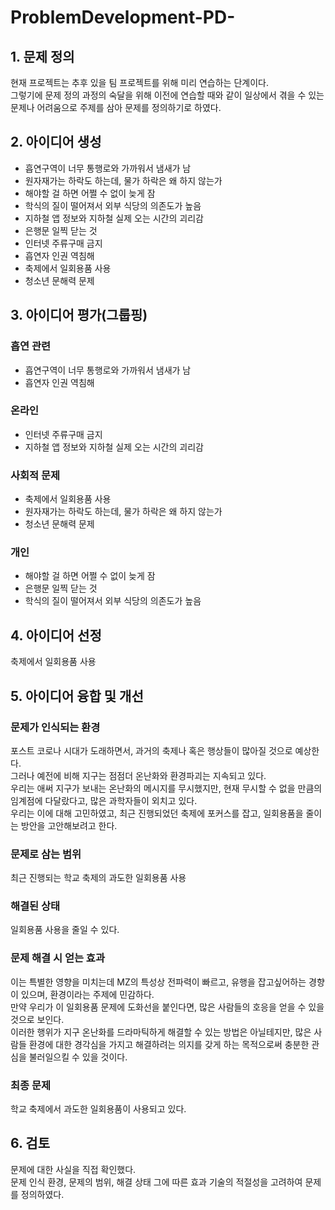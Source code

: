 # ProblemDevelopment-PD-

## 1. 문제 정의  
현재 프로젝트는 추후 있을 팀 프로젝트를 위해 미리 연습하는 단계이다.  
그렇기에 문제 정의 과정의 숙달을 위해 이전에 연습할 때와 같이 일상에서 겪을 수 있는 문제나 어려움으로 주제를 삼아 문제를 정의하기로 하였다.  

## 2. 아이디어 생성
- 흡연구역이 너무 통행로와 가까워서 냄새가 남  
- 원자재가는 하락도 하는데, 물가 하락은 왜 하지 않는가  
- 해야할 걸 하면 어쩔 수 없이 늦게 잠  
- 학식의 질이 떨어져서 외부 식당의 의존도가 높음  
- 지하철 앱 정보와 지하철 실제 오는 시간의 괴리감  
- 은행문 일찍 닫는 것  
- 인터넷 주류구매 금지  
- 흡연자 인권 역침해  
- 축제에서 일회용품 사용  
- 청소년 문해력 문제  

## 3. 아이디어 평가(그룹핑)

### 흡연 관련
- 흡연구역이 너무 통행로와 가까워서 냄새가 남
- 흡연자 인권 역침해

### 온라인
- 인터넷 주류구매 금지 
- 지하철 앱 정보와 지하철 실제 오는 시간의 괴리감

### 사회적 문제
- 축제에서 일회용품 사용
- 원자재가는 하락도 하는데, 물가 하락은 왜 하지 않는가
- 청소년 문해력 문제

### 개인
- 해야할 걸 하면 어쩔 수 없이 늦게 잠
- 은행문 일찍 닫는 것
- 학식의 질이 떨어져서 외부 식당의 의존도가 높음

## 4. 아이디어 선정
축제에서 일회용품 사용

## 5. 아이디어 융합 및 개선

### 문제가 인식되는 환경 
포스트 코로나 시대가 도래하면서, 과거의 축제나 혹은 행상들이 많아질 것으로 예상한다.  
그러나 예전에 비해 지구는 점점더 온난화와 환경파괴는 지속되고 있다.  
우리는 애써 지구가 보내는 온난화의 메시지를 무시했지만, 현재 무시할 수 없을 만큼의 임계점에 다달랐다고, 많은 과학자들이 외치고 있다.  
우리는 이에 대해 고민하였고, 최근 진행되었던 축제에 포커스를 잡고, 일회용품을 줄이는 방안을 고안해보려고 한다.  

### 문제로 삼는 범위 
최근 진행되는 학교 축제의 과도한 일회용품 사용

### 해결된 상태  
일회용품 사용을 줄일 수 있다.  

### 문제 해결 시 얻는 효과
이는 특별한 영향을 미치는데 MZ의 특성상 전파력이 빠르고, 유행을 잡고싶어하는 경향이 있으며, 환경이라는 주제에 민감하다.  
만약 우리가 이 일회용품 문제에 도화선을 붙인다면, 많은 사람들의 호응을 얻을 수 있을것으로 보인다.  
이러한 행위가 지구 온난화를 드라마틱하게 해결할 수 있는 방법은 아닐테지만, 많은 사람들 환경에 대한 경각심을 가지고 해결하려는 의지를 갖게 하는 목적으로써 충분한 관심을 불러일으킬 수 있을 것이다.  

### 최종 문제
학교 축제에서 과도한 일회용품이 사용되고 있다.

## 6. 검토
문제에 대한 사실을 직접 확인했다.  
문제 인식 환경, 문제의 범위, 해결 상태 그에 따른 효과 기술의 적절성을 고려하여 문제를 정의하였다.  
